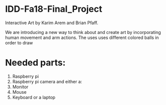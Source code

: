 # IDD-Fa18-Final_Project
Interactive Art by Karim Arem and Brian Pfaff.

We are introducing a new way to think about and create art by incorporating human movement and arm actions. 
The uses uses different colored balls in order to draw 

# Needed parts:

1. Raspberry pi
2. Raspberry pi camera 
and either a: 
3. Monitor 
4. Mouse
5. Keyboard 
or a 
laptop

